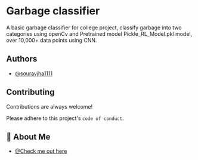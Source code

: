 # Garbage classifier

A basic garbage classifier for college project, classify garbage into two categories using openCv and Pretrained model Pickle_RL_Model.pkl model, over 10,000+ data points using CNN. 
## Authors

- [@souravjha1111](https://www.github.com/souravjha1111)


## Contributing

Contributions are always welcome!

Please adhere to this project's `code of conduct`.


## 🚀 About Me
- [@Check me out here ](https://bio.link/engineer)
